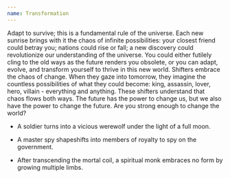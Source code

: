 ```yaml
---
name: Transformation
---
```


Adapt to survive; this is a fundamental rule of the universe. Each new sunrise brings with it the chaos of infinite possibilities: your closest friend could betray you; nations could rise or fall; a new discovery could revolutionize our understanding of the universe. You could either futilely cling to the old ways as the future renders you obsolete, or you can adapt, evolve, and transform yourself to thrive in this new world. Shifters embrace the chaos of change. When they gaze into tomorrow, they imagine the countless possibilities of what they could become: king, assassin, lover, hero, villain - everything and anything. These shifters understand that chaos flows both ways. The future has the power to change us, but we also have the power to change the future. Are you strong enough to change the world?

* A soldier turns into a vicious werewolf under the light of a full moon.

* A master spy shapeshifts into members of royalty to spy on the government.

* After transcending the mortal coil, a spiritual monk embraces no form by growing multiple limbs.